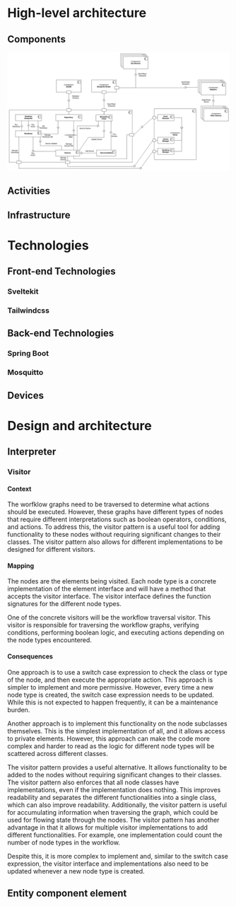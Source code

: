 # High-level architecture 
<!-- Provide higher-level views over these three types of elements using Package diagrams, if appropriate -->

## Components

![component-diagram](./component-diagram.png)

## Activities

<!-- use activity diagram  Ricky-->

## Infrastructure

<!-- use deployment diagram Ricky -->

# Technologies

<!-- Tools and rationale for choosing them (programming languages, frameworks, libraries, database engines, message queues). -->

## Front-end Technologies

### Sveltekit

<!-- Kat -->

### Tailwindcss

<!-- Kat -->

## Back-end Technologies

### Spring Boot

<!-- Nuno -->

### Mosquitto

<!-- Nuno -->

## Devices

<!-- @Dustini -->

# Design and architecture
<!-- Document design and architecture problems and solutions, described preferably using pattern instances. Justify all design and architectural choices. -->

## Interpreter

<!-- Dustini -->

### Visitor

#### Context

The worfklow graphs need to be traversed to determine what actions should be executed. However, these graphs have different types of nodes that require different interpretations such as boolean operators, conditions, and actions. To address this, the visitor pattern is a useful tool for adding functionality to these nodes without requiring significant changes to their classes. The visitor pattern also allows for different implementations to be designed for different visitors.

#### Mapping

The nodes are the elements being visited. Each node type is a concrete implementation of the element interface and will have a method that accepts the visitor interface. The visitor interface defines the function signatures for the different node types.

One of the concrete visitors will be the workflow traversal visitor. This visitor is responsible for traversing the workflow graphs, verifying conditions, performing boolean logic, and executing actions depending on the node types encountered.

#### Consequences

One approach is to use a switch case expression to check the class or type of the node, and then execute the appropriate action. This approach is simpler to implement and more permissive. However, every time a new node type is created, the switch case expression needs to be updated. While this is not expected to happen frequently, it can be a maintenance burden.

Another approach is to implement this functionality on the node subclasses themselves. This is the simplest implementation of all, and it allows access to private elements. However, this approach can make the code more complex and harder to read as the logic for different node types will be scattered across different classes.

The visitor pattern provides a useful alternative. It allows functionality to be added to the nodes without requiring significant changes to their classes. The visitor pattern also enforces that all node classes have implementations, even if the implementation does nothing. This improves readability and separates the different functionalities into a single class, which can also improve readability. Additionally, the visitor pattern is useful for accumulating information when traversing the graph, which could be used for flowing state through the nodes. The visitor pattern has another advantage in that it allows for multiple visitor implementations to add different functionalities. For example, one implementation could count the number of node types in the workflow.

Despite this, it is more complex to implement and, similar to the switch case expression, the visitor interface and implementations also need to be updated whenever a new node type is created.

## Entity component element
 <!--  Nuno -->
